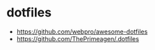 # dotfiles

- https://github.com/webpro/awesome-dotfiles
- https://github.com/ThePrimeagen/.dotfiles

